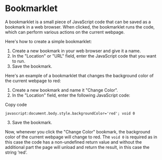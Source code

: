 # Bookmarklet

A bookmarklet is a small piece of JavaScript code that can be saved as a bookmark in a web browser. When clicked, the bookmarklet runs the code, which can perform various actions on the current webpage.

Here's how to create a simple bookmarklet:

1.  Create a new bookmark in your web browser and give it a name.
2.  In the "Location" or "URL" field, enter the JavaScript code that you want to run.
3.  Save the bookmark.

Here's an example of a bookmarklet that changes the background color of the current webpage to red:

1.  Create a new bookmark and name it "Change Color".
2.  In the "Location" field, enter the following JavaScript code:

Copy code

`javascript:document.body.style.backgroundColor='red'; void 0`

3.  Save the bookmark.

Now, whenever you click the "Change Color" bookmark, the background color of the current webpage will change to red. The `void 0` is required as in this case the code has a non-undefined return value and without the additional part the page will unload and return the result, in this case the string ‘red’.